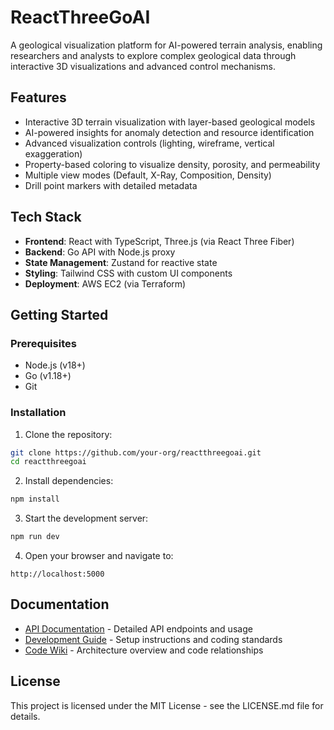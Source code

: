 # ReactThreeGoAI

A geological visualization platform for AI-powered terrain analysis, enabling researchers and analysts to explore complex geological data through interactive 3D visualizations and advanced control mechanisms.

## Features

- Interactive 3D terrain visualization with layer-based geological models
- AI-powered insights for anomaly detection and resource identification
- Advanced visualization controls (lighting, wireframe, vertical exaggeration)
- Property-based coloring to visualize density, porosity, and permeability
- Multiple view modes (Default, X-Ray, Composition, Density)
- Drill point markers with detailed metadata

## Tech Stack

- **Frontend**: React with TypeScript, Three.js (via React Three Fiber)
- **Backend**: Go API with Node.js proxy
- **State Management**: Zustand for reactive state
- **Styling**: Tailwind CSS with custom UI components
- **Deployment**: AWS EC2 (via Terraform)

## Getting Started

### Prerequisites

- Node.js (v18+)
- Go (v1.18+)
- Git

### Installation

1. Clone the repository:
```bash
git clone https://github.com/your-org/reactthreegoai.git
cd reactthreegoai
```

2. Install dependencies:
```bash
npm install
```

3. Start the development server:
```bash
npm run dev
```

4. Open your browser and navigate to:
```
http://localhost:5000
```

## Documentation

- [API Documentation](./API.md) - Detailed API endpoints and usage
- [Development Guide](./DEVELOPMENT.md) - Setup instructions and coding standards
- [Code Wiki](./WIKI.md) - Architecture overview and code relationships

## License

This project is licensed under the MIT License - see the LICENSE.md file for details.